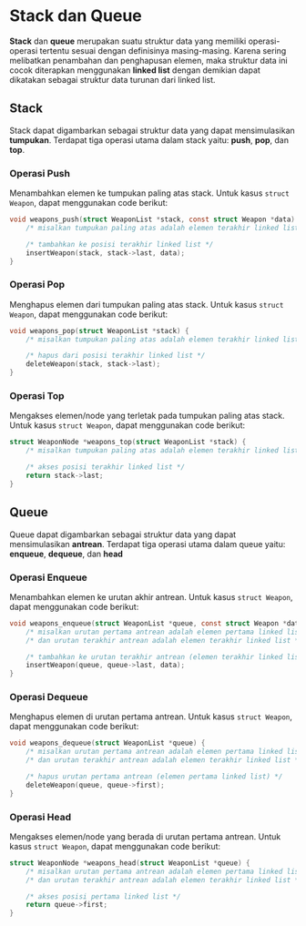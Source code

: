 # Stack dan Queue

**Stack** dan **queue** merupakan suatu struktur data yang memiliki operasi-operasi tertentu sesuai dengan definisinya masing-masing. Karena sering melibatkan penambahan dan penghapusan elemen, maka struktur data ini cocok diterapkan menggunakan **linked list** dengan demikian dapat dikatakan sebagai struktur data turunan dari linked list.

## Stack

Stack dapat digambarkan sebagai struktur data yang dapat mensimulasikan **tumpukan**. Terdapat tiga operasi utama dalam stack yaitu: **push**, **pop**, dan **top**.

### Operasi Push

Menambahkan elemen ke tumpukan paling atas stack. Untuk kasus `struct Weapon`, dapat menggunakan code berikut:
```c
void weapons_push(struct WeaponList *stack, const struct Weapon *data) {
    /* misalkan tumpukan paling atas adalah elemen terakhir linked list */

    /* tambahkan ke posisi terakhir linked list */
    insertWeapon(stack, stack->last, data);
}
```

### Operasi Pop

Menghapus elemen dari tumpukan paling atas stack. Untuk kasus `struct Weapon`, dapat menggunakan code berikut:
```c
void weapons_pop(struct WeaponList *stack) {
    /* misalkan tumpukan paling atas adalah elemen terakhir linked list */

    /* hapus dari posisi terakhir linked list */
    deleteWeapon(stack, stack->last);
}
```

### Operasi Top

Mengakses elemen/node yang terletak pada tumpukan paling atas stack. Untuk kasus `struct Weapon`, dapat menggunakan code berikut:
```c
struct WeaponNode *weapons_top(struct WeaponList *stack) {
    /* misalkan tumpukan paling atas adalah elemen terakhir linked list */

    /* akses posisi terakhir linked list */
    return stack->last;
}
```

## Queue

Queue dapat digambarkan sebagai struktur data yang dapat mensimulasikan **antrean**. Terdapat tiga operasi utama dalam queue yaitu: **enqueue**, **dequeue**, dan **head**

### Operasi Enqueue

Menambahkan elemen ke urutan akhir antrean. Untuk kasus `struct Weapon`, dapat menggunakan code berikut:
```c
void weapons_enqueue(struct WeaponList *queue, const struct Weapon *data) {
    /* misalkan urutan pertama antrean adalah elemen pertama linked list */
    /* dan urutan terakhir antrean adalah elemen terakhir linked list */

    /* tambahkan ke urutan terakhir antrean (elemen terakhir linked list) */
    insertWeapon(queue, queue->last, data);
}
```

### Operasi Dequeue

Menghapus elemen di urutan pertama antrean. Untuk kasus `struct Weapon`, dapat menggunakan code berikut:
```c
void weapons_dequeue(struct WeaponList *queue) {
    /* misalkan urutan pertama antrean adalah elemen pertama linked list */
    /* dan urutan terakhir antrean adalah elemen terakhir linked list */

    /* hapus urutan pertama antrean (elemen pertama linked list) */
    deleteWeapon(queue, queue->first);
}
```

### Operasi Head

Mengakses elemen/node yang berada di urutan pertama antrean. Untuk kasus `struct Weapon`, dapat menggunakan code berikut:
```c
struct WeaponNode *weapons_head(struct WeaponList *queue) {
    /* misalkan urutan pertama antrean adalah elemen pertama linked list */
    /* dan urutan terakhir antrean adalah elemen terakhir linked list */

    /* akses posisi pertama linked list */
    return queue->first;
}
```
